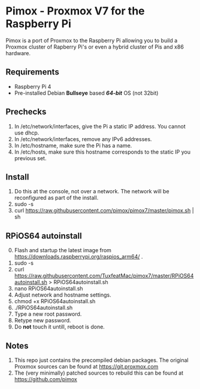 Pimox - Proxmox V7 for the Raspberry Pi
===

Pimox is a port of Proxmox to the Raspberry Pi allowing you to build a Proxmox cluster of Rapberry Pi's or even a hybrid cluster of Pis and x86 hardware.

Requirements
---
* Raspberry Pi 4
* Pre-installed Debian __Bullseye__ based  ___64-bit___ OS (not 32bit)

Prechecks
---
1. In /etc/network/interfaces, give the Pi a static IP address. You cannot use dhcp.
2. In /etc/network/interfaces, remove any IPv6 addresses.
3. In /etc/hostname, make sure the Pi has a name.
4. In /etc/hosts, make sure this hostname corresponds to the static IP you previous set.

Install
---
1. Do this at the console, not over a network. The network will be reconfigured as part of the install.
2. sudo -s
3. curl https://raw.githubusercontent.com/pimox/pimox7/master/pimox.sh | sh

RPiOS64 autoinstall
---
0. Flash and startup the latest image from https://downloads.raspberrypi.org/raspios_arm64/ .
1. sudo -s
2. curl https://raw.githubusercontent.com/TuxfeatMac/pimox7/master/RPiOS64autoinstall.sh > RPiOS64autoinstall.sh
3. nano RPiOS64autoinstall.sh
5. Adjust network and hostname settings.
6. chmod +x RPiOS64autoinstall.sh
7. ./RPiOS64autoinstall.sh
8. Type a new root password.
9. Retype new password.
10. Do __not__ touch it untill, reboot is done.

Notes
---
1. This repo just contains the precompiled debian packages. The original Proxmox sources can be found at https://git.proxmox.com
2. The (very minimally) patched sources to rebuild this can be found at https://github.com/pimox
